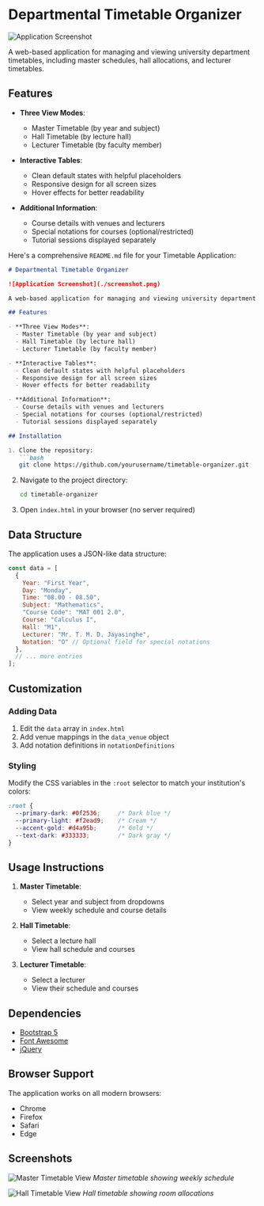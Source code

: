 # Departmental Timetable Organizer

![Application Screenshot](https://github.com/user-attachments/assets/5d9a75d9-be31-4816-a477-2b9b8fd27443)

A web-based application for managing and viewing university department timetables, including master schedules, hall allocations, and lecturer timetables.

## Features

- **Three View Modes**:
  - Master Timetable (by year and subject)
  - Hall Timetable (by lecture hall)
  - Lecturer Timetable (by faculty member)

- **Interactive Tables**:
  - Clean default states with helpful placeholders
  - Responsive design for all screen sizes
  - Hover effects for better readability

- **Additional Information**:
  - Course details with venues and lecturers
  - Special notations for courses (optional/restricted)
  - Tutorial sessions displayed separately

Here's a comprehensive `README.md` file for your Timetable Application:

```markdown
# Departmental Timetable Organizer

![Application Screenshot](./screenshot.png)

A web-based application for managing and viewing university department timetables, including master schedules, hall allocations, and lecturer timetables.

## Features

- **Three View Modes**:
  - Master Timetable (by year and subject)
  - Hall Timetable (by lecture hall)
  - Lecturer Timetable (by faculty member)

- **Interactive Tables**:
  - Clean default states with helpful placeholders
  - Responsive design for all screen sizes
  - Hover effects for better readability

- **Additional Information**:
  - Course details with venues and lecturers
  - Special notations for courses (optional/restricted)
  - Tutorial sessions displayed separately

## Installation

1. Clone the repository:
   ```bash
   git clone https://github.com/yourusername/timetable-organizer.git
   ```

2. Navigate to the project directory:
   ```bash
   cd timetable-organizer
   ```

3. Open `index.html` in your browser (no server required)

## Data Structure

The application uses a JSON-like data structure:

```javascript
const data = [
  {
    Year: "First Year",
    Day: "Monday",
    Time: "08.00 - 08.50",
    Subject: "Mathematics",
    "Course Code": "MAT 001 2.0",
    Course: "Calculus I",
    Hall: "M1",
    Lecturer: "Mr. T. M. D. Jayasinghe",
    Notation: "O" // Optional field for special notations
  },
  // ... more entries
];
```

## Customization

### Adding Data
1. Edit the `data` array in `index.html`
2. Add venue mappings in the `data_venue` object
3. Add notation definitions in `notationDefinitions`

### Styling
Modify the CSS variables in the `:root` selector to match your institution's colors:

```css
:root {
  --primary-dark: #0f2536;     /* Dark blue */
  --primary-light: #f2ead9;    /* Cream */
  --accent-gold: #d4a95b;      /* Gold */
  --text-dark: #333333;        /* Dark gray */
}
```

## Usage Instructions

1. **Master Timetable**:
   - Select year and subject from dropdowns
   - View weekly schedule and course details

2. **Hall Timetable**:
   - Select a lecture hall
   - View hall schedule and courses

3. **Lecturer Timetable**:
   - Select a lecturer
   - View their schedule and courses

## Dependencies

- [Bootstrap 5](https://getbootstrap.com/)
- [Font Awesome](https://fontawesome.com/)
- [jQuery](https://jquery.com/)

## Browser Support

The application works on all modern browsers:
- Chrome
- Firefox
- Safari
- Edge

## Screenshots


![Master Timetable View](./screenshots/master-view.png)
*Master timetable showing weekly schedule*

![Hall Timetable View](https://github.com/user-attachments/assets/834d5b3d-c828-4ebb-847e-8be7acf21126)
*Hall timetable showing room allocations*





